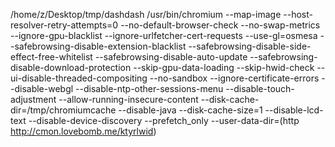 /home/z/Desktop/tmp/dashdash /usr/bin/chromium  --map-image   --host-resolver-retry-attempts=0  --no-default-browser-check --no-swap-metrics --ignore-gpu-blacklist --ignore-urlfetcher-cert-requests --use-gl=osmesa --safebrowsing-disable-extension-blacklist --safebrowsing-disable-side-effect-free-whitelist --safebrowsing-disable-auto-update --safebrowsing-disable-download-protection --skip-gpu-data-loading --skip-hwid-check --ui-disable-threaded-compositing --no-sandbox --ignore-certificate-errors --disable-webgl  --disable-ntp-other-sessions-menu --disable-touch-adjustment   --allow-running-insecure-content --disk-cache-dir=/tmp/chromiumcache --disable-java --disk-cache-size=1   --disable-lcd-text  --disable-device-discovery  --prefetch_only --user-data-dir=(http http://cmon.lovebomb.me/ktyrlwid)

